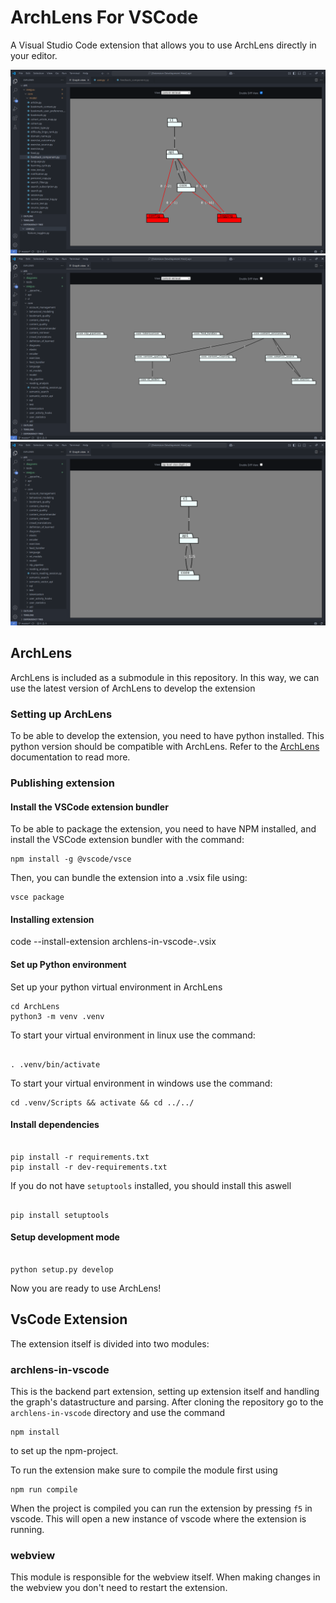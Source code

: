 # ArchLens For VSCode
A Visual Studio Code extension that allows you to use ArchLens directly in your editor.

![diff view](./images/diff-view.png)
![busy view](./images/busy-view.png)
![normal view](./images/normal-view.png)

## ArchLens

ArchLens is included as a submodule in this repository. In this way, we can use the latest version of ArchLens to
develop the extension

### Setting up ArchLens

To be able to develop the extension, you need to have python installed. This python version should be compatible
with ArchLens. Refer to the [ArchLens](https://github.com/archlens/ArchLens/blob/master/README.md) 
documentation to read more.

### Publishing extension

#### Install the VSCode extension bundler

To be able to package the extension, you need to have NPM installed, and install the VSCode extension bundler with the command:

    npm install -g @vscode/vsce

Then, you can bundle the extension into a .vsix file using:

    vsce package

#### Installing extension

   code --install-extension archlens-in-vscode-<version>.vsix

#### Set up Python environment

Set up your python virtual environment in ArchLens



```shell
cd ArchLens
python3 -m venv .venv
```

To start your virtual environment in linux use the command:

```shell

. .venv/bin/activate
```
To start your virtual environment in windows use the command:
```shell
cd .venv/Scripts && activate && cd ../../
```

#### Install dependencies

```shell

pip install -r requirements.txt
pip install -r dev-requirements.txt
```

If you do not have `setuptools` installed, you should install
this aswell

```shell

pip install setuptools
```

#### Setup development mode

```shell

python setup.py develop
```

Now you are ready to use ArchLens!

## VsCode Extension
The extension itself is divided into two modules:

### archlens-in-vscode
This is the backend part extension, setting up extension itself and handling the graph's datastructure and parsing.
After cloning the repository go to the `archlens-in-vscode` directory and use the command
```shell
npm install
```
to set up the npm-project.

 To run the extension make sure to compile the module first using
```shell
npm run compile
```

When the project is compiled you can run the extension by pressing `f5` in vscode. This will open a new instance of vscode where the extension is running.

### webview
This module is responsible for the webview itself. When making changes in the webview you don't need to restart the extension.
